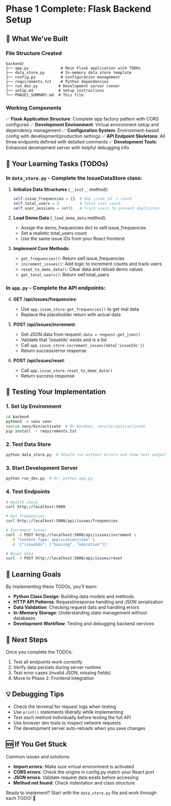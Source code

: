 # Phase 1 Complete: Flask Backend Setup

## 🎉 What We've Built

### File Structure Created
```
backend/
├── app.py              # Main Flask application with TODOs
├── data_store.py       # In-memory data store template
├── config.py           # Configuration management
├── requirements.txt    # Python dependencies
├── run_dev.py         # Development server runner
├── setup.md           # Setup instructions
└── PHASE1_SUMMARY.md  # This file
```

### Working Components
✅ **Flask Application Structure**: Complete app factory pattern with CORS configured
✅ **Development Environment**: Virtual environment setup and dependency management
✅ **Configuration System**: Environment-based config with development/production settings
✅ **API Endpoint Skeletons**: All three endpoints defined with detailed comments
✅ **Development Tools**: Enhanced development server with helpful debugging info

## 🔨 Your Learning Tasks (TODOs)

### In `data_store.py` - Complete the IssueDataStore class:

1. **Initialize Data Structures** (`__init__` method):
   ```python
   self.issue_frequencies = {}  # Map issue_id -> count
   self.total_users = 0         # Total user count
   self.user_sessions = set()   # Track users to prevent duplicates
   ```

2. **Load Demo Data** (`_load_demo_data` method):
   - Assign the demo_frequencies dict to self.issue_frequencies
   - Set a realistic total_users count
   - Use the same issue IDs from your React frontend

3. **Implement Core Methods**:
   - `get_frequencies()`: Return self.issue_frequencies
   - `increment_issues()`: Add logic to increment counts and track users
   - `reset_to_demo_data()`: Clear data and reload demo values
   - `get_total_users()`: Return self.total_users

### In `app.py` - Complete the API endpoints:

4. **GET /api/issues/frequencies**:
   - Use `app.issue_store.get_frequencies()` to get real data
   - Replace the placeholder return with actual data

5. **POST /api/issues/increment**:
   - Get JSON data from request: `data = request.get_json()`
   - Validate that 'issueIds' exists and is a list
   - Call `app.issue_store.increment_issues(data['issueIds'])`
   - Return success/error response

6. **POST /api/issues/reset**:
   - Call `app.issue_store.reset_to_demo_data()`
   - Return success response

## 🚀 Testing Your Implementation

### 1. Set Up Environment
```bash
cd backend
python3 -m venv venv
source venv/bin/activate  # On Windows: venv\Scripts\activate
pip install -r requirements.txt
```

### 2. Test Data Store
```bash
python data_store.py  # Should run without errors and show test output
```

### 3. Start Development Server
```bash
python run_dev.py  # Or: python app.py
```

### 4. Test Endpoints
```bash
# Health check
curl http://localhost:5000

# Get frequencies
curl http://localhost:5000/api/issues/frequencies

# Increment issues
curl -X POST http://localhost:5000/api/issues/increment \
  -H "Content-Type: application/json" \
  -d '{"issueIds": ["housing", "education"]}'

# Reset data
curl -X POST http://localhost:5000/api/issues/reset
```

## 🎯 Learning Goals

By implementing these TODOs, you'll learn:
- **Python Class Design**: Building data models and methods
- **HTTP API Patterns**: Request/response handling and JSON serialization
- **Data Validation**: Checking request data and handling errors
- **In-Memory Storage**: Understanding state management without databases
- **Development Workflow**: Testing and debugging backend services

## 🔄 Next Steps

Once you complete the TODOs:
1. Test all endpoints work correctly
2. Verify data persists during server runtime
3. Test error cases (invalid JSON, missing fields)
4. Move to Phase 2: Frontend Integration

## 💡 Debugging Tips

- Check the terminal for request logs when testing
- Use `print()` statements liberally while implementing
- Test each method individually before testing the full API
- Use browser dev tools to inspect network requests
- The development server auto-reloads when you save changes

## 🆘 If You Get Stuck

Common issues and solutions:
- **Import errors**: Make sure virtual environment is activated
- **CORS errors**: Check the origins in config.py match your React port
- **JSON errors**: Validate request data exists before accessing
- **Method not found**: Check indentation and class structure

Ready to implement? Start with the `data_store.py` file and work through each TODO! 🚀